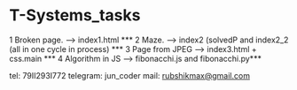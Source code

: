 # T-Systems_tasks
1 Broken page.  --> index1.html ***
2 Maze.  --> index2 (solvedP and index2_2 (all in one cycle in process) *** 
3 Page from JPEG --> index3.html + css.main ***
4 Algorithm in JS --> fibonacchi.js and fibonacchi.py***


tel: 79II29ЗI772
telegram: jun_coder
mail: rubshikmax@gmail.com
